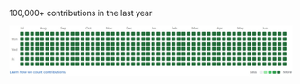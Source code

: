 <p>100,000+ contributions in the last year</p>

<img src="https://raw.githubusercontent.com/emargareten/emargareten/master/img.jpg">
